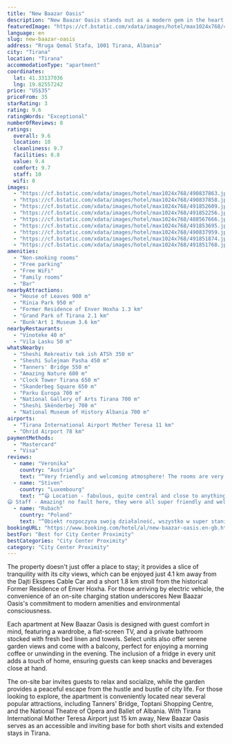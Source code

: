```yaml
---
title: "New Baazar Oasis"
description: "New Baazar Oasis stands out as a modern gem in the heart of Tirana, offering a refreshing retreat for travelers seeking both convenience and comfort."
featuredImage: "https://cf.bstatic.com/xdata/images/hotel/max1024x768/490837863.jpg?k=84165c7f15ba436106c94805fd7f6b884fd53522e168cc01c453f39b7d45b349&o=&hp=1"
language: en
slug: new-baazar-oasis
address: "Rruga Qemal Stafa, 1001 Tirana, Albania"
city: "Tirana"
location: "Tirana"
accommodationType: "apartment"
coordinates:
  lat: 41.33137036
  lng: 19.82557242
price: "US$35"
priceFrom: 35
starRating: 3
rating: 9.6
ratingWords: "Exceptional"
numberOfReviews: 8
ratings:
  overall: 9.6
  location: 10
  cleanliness: 9.7
  facilities: 8.8
  value: 9.4
  comfort: 9.7
  staff: 10
  wifi: 0
images:
  - "https://cf.bstatic.com/xdata/images/hotel/max1024x768/490837863.jpg?k=84165c7f15ba436106c94805fd7f6b884fd53522e168cc01c453f39b7d45b349&o=&hp=1"
  - "https://cf.bstatic.com/xdata/images/hotel/max1024x768/490837858.jpg?k=397b112ff720009fa1262628b51c3af2de212a400751003d70400f4b1e91ca61&o=&hp=1"
  - "https://cf.bstatic.com/xdata/images/hotel/max1024x768/491852609.jpg?k=fdd72725a79c5b4e9a4afd33ba98dcc15401469d4ff9b32a53ba6a3de00403c5&o=&hp=1"
  - "https://cf.bstatic.com/xdata/images/hotel/max1024x768/491852256.jpg?k=a9bc81d83fbcf4df661f6dc0fc7d53af6fef5700cde211f95326a0180aa2fad7&o=&hp=1"
  - "https://cf.bstatic.com/xdata/images/hotel/max1024x768/488567666.jpg?k=e46c7b5c0ab6254d762fdabaa2eb1fecb7933ba7fab041aa7f9f1445e6ac5559&o=&hp=1"
  - "https://cf.bstatic.com/xdata/images/hotel/max1024x768/491853695.jpg?k=20b803a8e241afe7d97aaa8b38421e8949eccdb091a62faa3a7ab0a17f216733&o=&hp=1"
  - "https://cf.bstatic.com/xdata/images/hotel/max1024x768/490837959.jpg?k=3f98faf31316327c277cd018ae6387c623be3f62cfea0690642da3e18dad71cb&o=&hp=1"
  - "https://cf.bstatic.com/xdata/images/hotel/max1024x768/491851874.jpg?k=b7f9714b5b23c9a4a8e34f15489aa896e0ccb2d3797636fcdbc4f0f6dd591a88&o=&hp=1"
  - "https://cf.bstatic.com/xdata/images/hotel/max1024x768/491851768.jpg?k=0a19642c48455faba71878433bbe1f166547ad2c3d74e8ec074dc3a3dea4f245&o=&hp=1"
amenities:
  - "Non-smoking rooms"
  - "Free parking"
  - "Free WiFi"
  - "Family rooms"
  - "Bar"
nearbyAttractions:
  - "House of Leaves 900 m"
  - "Rinia Park 950 m"
  - "Former Residence of Enver Hoxha 1.3 km"
  - "Grand Park of Tirana 2.1 km"
  - "Bunk'Art 1 Museum 3.6 km"
nearbyRestaurants:
  - "Vinoteke 40 m"
  - "Vila Lasku 50 m"
whatsNearby:
  - "Sheshi Rekreativ tek ish ATSh 350 m"
  - "Sheshi Sulejman Pasha 450 m"
  - "Tanners' Bridge 550 m"
  - "Amazing Nature 600 m"
  - "Clock Tower Tirana 650 m"
  - "Skanderbeg Square 650 m"
  - "Parku Europa 700 m"
  - "National Gallery of Arts Tirana 700 m"
  - "Sheshi Skënderbej 700 m"
  - "National Museum of History Albania 700 m"
airports:
  - "Tirana International Airport Mother Teresa 11 km"
  - "Ohrid Airport 78 km"
paymentMethods:
  - "Mastercard"
  - "Visa"
reviews:
  - name: "Veronika"
    country: "Austria"
    text: "“Very friendly and welcoming atmosphere! The rooms are very new, modern and clean. Also the location is perfect, right in the centre with free privat parking. Amazing!”"
  - name: "Stiven"
    country: "Luxembourg"
    text: "“😃 Location - fabulous, quite central and close to anything you'd need. Less than 10 mins walk and you could be in the middle of Tirana city center.
😃 Staff - Amazing! no fault here, they were all super friendly and welcoming, always on hand to...”"
  - name: "Rubach"
    country: "Poland"
    text: "“Obiekt rozpoczyna swoją działalność, wszystko w super stanie. Przemiły właściciel. Zaproponował nam wybór pokoju na miejscu, polecił także super jedzenie. Klima w mieszkaniu zapewnia możliwość ustawienia temperatury według preferencji i jej...”"
bookingURL: "https://www.booking.com/hotel/al/new-baazar-oasis.en-gb.html?aid=8035640"
bestFor: "Best for City Center Proximity"
bestCategories: "City Center Proximity"
category: "City Center Proximity"
---
```


The property doesn't just offer a place to stay; it provides a slice of tranquility with its city views, which can be enjoyed just 4.1 km away from the Dajti Ekspres Cable Car and a short 1.8 km stroll from the historical Former Residence of Enver Hoxha. For those arriving by electric vehicle, the convenience of an on-site charging station underscores New Baazar Oasis's commitment to modern amenities and environmental consciousness.

Each apartment at New Baazar Oasis is designed with guest comfort in mind, featuring a wardrobe, a flat-screen TV, and a private bathroom stocked with fresh bed linen and towels. Select units also offer serene garden views and come with a balcony, perfect for enjoying a morning coffee or unwinding in the evening. The inclusion of a fridge in every unit adds a touch of home, ensuring guests can keep snacks and beverages close at hand.

The on-site bar invites guests to relax and socialize, while the garden provides a peaceful escape from the hustle and bustle of city life. For those looking to explore, the apartment is conveniently located near several popular attractions, including Tanners' Bridge, Toptani Shopping Centre, and the National Theatre of Opera and Ballet of Albania. With Tirana International Mother Teresa Airport just 15 km away, New Baazar Oasis serves as an accessible and inviting base for both short visits and extended stays in Tirana.
